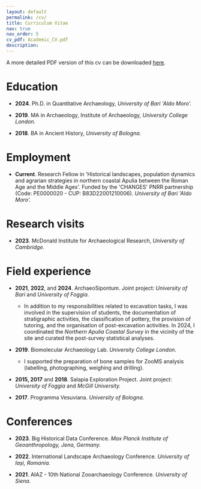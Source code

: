 ```yaml
---
layout: default
permalink: /cv/
title: Curriculum Vitae
nav: true
nav_order: 5
cv_pdf: Academic_CV.pdf
description: 
---
```


A more detailed PDF version of this cv can be downloaded [here](../assets/pdf/Academic_CV.pdf).

# Education

-   **2024**. Ph.D. in Quantitative Archaeology, *University of Bari 'Aldo Moro'.*

-   **2019**. MA in Archaeology, Institute of Archaeology, *University College London.*

-   **2018**. BA in Ancient History, *University of Bologna.*

# Employment

-   **Current**. Research Fellow in 'Historical landscapes, population dynamics and agrarian strategies in northern coastal Apulia between the Roman Age and the Middle Ages'. Funded by the 'CHANGES' PNRR partnership (Code: PE0000020 - CUP: B83D22001210006). *University of Bari 'Aldo Moro'.*

# Research visits

-   **2023**. McDonald Institute for Archaeological Research, *University of Cambridge.*

# Field experience

-   **2021**, **2022**, and **2024**. ArchaeoSipontum. Joint project: *University of Bari* and *University of Foggia*.

    -   In addition to my responsibilities related to excavation tasks, I was involved in the supervision of students, the documentation of stratigraphic activities, the classification of pottery, the provision of tutoring, and the organisation of post-excavation activities. In 2024, I coordinated the *Northern Apulia Coastal Survey* in the vicinity of the site and curated the post-survey statistical analyses.

-   **2019**. Biomolecular Archaeology Lab. *University College London*.

    -   I supported the preparation of bone samples for ZooMS analysis (labelling, photographing, weighing and drilling).

-   **2015, 2017** and **2018**. Salapia Exploration Project. Joint project: *University of Foggia* and *McGill University.*

-   **2017**. Programma Vesuviana. *University of Bologna.*

# Conferences

-   **2023**. Big Historical Data Conference. *Max Planck Institute of Geoanthropology, Jena, Germany.*

-   **2022**. International Landscape Archaeology Conference. *University of Iași, Romania.*

-   **2021**. AIAZ - 10th National Zooarchaeology Conference. *University of Siena.*
